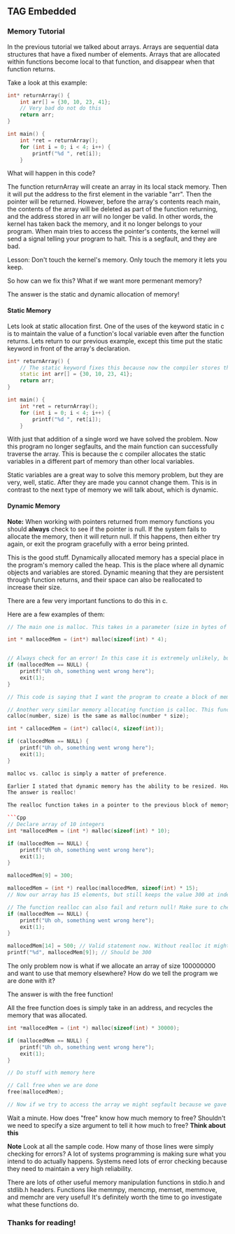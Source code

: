 ## TAG Embedded

### Memory Tutorial

In the previous tutorial we talked about arrays. Arrays are sequential data structures that have a fixed number of elements. Arrays that are allocated within functions become local to that function, and disappear when that function returns.

Take a look at this example:

```Cpp
int* returnArray() {
    int arr[] = {30, 10, 23, 41};
    // Very bad do not do this
    return arr;
}

int main() {
    int *ret = returnArray();
    for (int i = 0; i < 4; i++) {
        printf("%d ", ret[i]);
    }
```

What will happen in this code?

The function returnArray will create an array in its local stack memory. Then it will put the address to the first element in the variable "arr". Then the pointer will be returned. However, before the array's contents reach main, the contents of the array will be deleted as part of the function returning, and the address stored in arr will no longer be valid. In other words, the kernel has taken back the memory, and it no longer belongs to your program. When main tries to access the pointer's contents, the kernel will send a signal telling your program to halt. This is a segfault, and they are bad.

Lesson: Don't touch the kernel's memory. Only touch the memory it lets you keep.

So how can we fix this? What if we want more permenant memory?

The answer is the static and dynamic allocation of memory!

#### Static Memory

Lets look at static allocation first. One of the uses of the keyword static in c is to maintain the value of a function's local variable even after the function returns. Lets return to our previous example, except this time put the static keyword in front of the array's declaration.

```Cpp
int* returnArray() {
    // The static keyword fixes this because now the compiler stores this variable in a different location. One in which it doesn't get deleted when the function returns
    static int arr[] = {30, 10, 23, 41};
    return arr;
}

int main() {
    int *ret = returnArray();
    for (int i = 0; i < 4; i++) {
        printf("%d ", ret[i]);
    }
```
With just that addition of a single word we have solved the problem. Now this program no longer segfaults, and the main function can successfully traverse the array. This is because the c compiler allocates the static variables in a different part of memory than other local variables.

Static variables are a great way to solve this memory problem, but they are very, well, static. After they are made you cannot change them. This is in contrast to the next type of memory we will talk about, which is dynamic.

#### Dynamic Memory

**Note:**
When working with pointers returned from memory functions you should **always** check to see if the pointer is null. If the system fails to allocate the memory, then it will return null. If this happens, then either try again, or exit the program gracefully with a error being printed.

This is the good stuff. Dynamically allocated memory has a special place in the program's memory called the heap. This is the place where all dynamic objects and variables are stored. Dynamic meaning that they are persistent through function returns, and their space can also be reallocated to increase their size.

There are a few very important functions to do this in c.

Here are a few examples of them:

```Cpp
// The main one is malloc. This takes in a parameter (size in bytes of the memory you want allocated) and returns a pointer to this block of memory.

int * mallocedMem = (int*) malloc(sizeof(int) * 4);


// Always check for an error! In this case it is extremely unlikely, but still possible.
if (mallocedMem == NULL) {
    printf("Uh oh, something went wrong here");
    exit(1);
}

// This code is saying that I want the program to create a block of memory that is sizeof(int) * 5 bytes long, and return me a pointer to the first byte. This is an int array of size 4.

// Another very similar memory allocating function is calloc. This function takes in 2 parameters. One parameter is the number of total elements, and the other is the size of each element.
calloc(number, size) is the same as malloc(number * size);

int * callocedMem = (int*) calloc(4, sizeof(int));

if (callocedMem == NULL) {
    printf("Uh oh, something went wrong here");
    exit(1);
}

malloc vs. calloc is simply a matter of preference.

Earlier I stated that dynamic memory has the ability to be resized. How do we do this?
The answer is realloc!

The realloc function takes in a pointer to the previous block of memory and also a size. The size parameter specifies the size of the new array. After the function returns realloc will give back a pointer to a new block of memory that is the same size as the parameter that was passed in. The key thing to node though is that our previous values in that memory still remain, unless we call realloc with a size less than the original we specified.

```Cpp
// Declare array of 10 integers
int *mallocedMem = (int *) malloc(sizeof(int) * 10);

if (mallocedMem == NULL) {
    printf("Uh oh, something went wrong here");
    exit(1);
}

mallocedMem[9] = 300;

mallocedMem = (int *) realloc(mallocedMem, sizeof(int) * 15);
// Now our array has 15 elements, but still keeps the value 300 at index 9!

// The function realloc can also fail and return null! Make sure to check for this.
if (mallocedMem == NULL) {
    printf("Uh oh, something went wrong here");
    exit(1);
}

mallocedMem[14] = 500; // Valid statement now. Without realloc it might've segfaulted
printf("%d", mallocedMem[9]); // Should be 300
```

The only problem now is what if we allocate an array of size 100000000 and want to use that memory elsewhere? How do we tell the program we are done with it?

The answer is with the free function!

All the free function does is simply take in an address, and recycles the memory that was allocated.

```Cpp
int *mallocedMem = (int *) malloc(sizeof(int) * 30000);

if (mallocedMem == NULL) {
    printf("Uh oh, something went wrong here");
    exit(1);
}

// Do stuff with memory here

// Call free when we are done
free(mallocedMem);

// Now if we try to access the array we might segfault because we gave away ownership of that memory
```

Wait a minute. How does "free" know how much memory to free? Shouldn't we need to specify a size argument to tell it how much to free? **Think about this**

**Note**
Look at all the sample code. How many of those lines were simply checking for errors? A lot of systems programming is making sure what you intend to do actually happens. Systems need lots of error checking because they need to maintain a very high reliability.

There are lots of other useful memory manipulation functions in stdio.h and stdlib.h headers. Functions like memmpy, memcmp, memset, memmove, and memchr are very useful! It's definitely worth the time to go investigate what these functions do.


### Thanks for reading!
